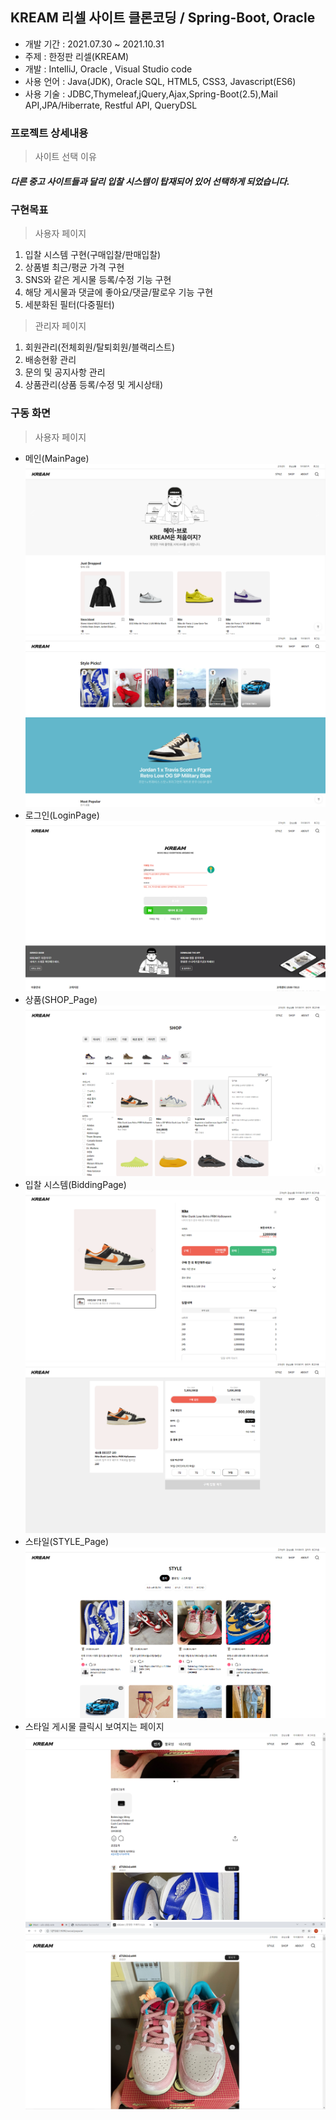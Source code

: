 ## KREAM 리셀 사이트 클론코딩 / Spring-Boot, Oracle
 * 개발 기간 : 2021.07.30 ~ 2021.10.31
 * 주제 : 한정판 리셀(KREAM)
 * 개발 : IntelliJ, Oracle , Visual Studio code
 * 사용 언어 : Java(JDK), Oracle SQL, HTML5, CSS3, Javascript(ES6)
 * 사용 기술 : JDBC,Thymeleaf,jQuery,Ajax,Spring-Boot(2.5),Mail API,JPA/Hiberrate, Restful API, QueryDSL

### 프로젝트 상세내용 ###
> 사이트 선택 이유 <br>
##### 다른 중고 사이트들과 달리 입찰 시스템이 탑재되어 있어 선택하게 되었습니다.

### 구현목표 ###
> 사용자 페이지
1. 입찰 시스템 구현(구매입찰/판매입찰)
2. 상품별 최근/평균 가격 구현
3. SNS와 같은 게시물 등록/수정 기능 구현
4. 해당 게시물과 댓글에 좋아요/댓글/팔로우 기능 구현
5. 세분화된 필터(다중필터)

>관리자 페이지
1. 회원관리(전체회원/탈퇴회원/블랙리스트)
2. 배송현황 관리
3. 문의 및 공지사항 관리
4. 상품관리(상품 등록/수정 및 게시상태)

### 구동 화면 ###
> 사용자 페이지
* 메인(MainPage)
![main1](/capture_image/main1.png)
![main2](/capture_image/main2.png)
* 로그인(LoginPage)
![login](/capture_image/login.png)
* 상품(SHOP_Page)
![SHOP](/capture_image/shop.png)
* 입찰 시스템(BiddingPage)
![SHOP](/capture_image/shop1.png)
![SHOP](/capture_image/shop2.png)
* 스타일(STYLE_Page)
![SHOP](/capture_image/style.png) 
* 스타일 게시물 클릭시 보여지는 페이지
![SHOP](/capture_image/style_info1.png)
![SHOP](/capture_image/style_info2.png) 
